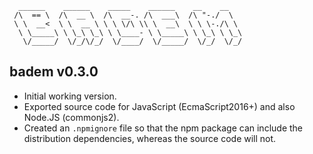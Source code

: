 ```
  ______    ______    _____    ______    __    __
 /\  == \  /\  __ \  /\  __-. /\  ___\  /\ "-./  \
 \ \  __<  \ \  __ \ \ \ \/\ \\ \  __\  \ \ \-./\ \
  \ \_____\ \ \_\ \_\ \ \____- \ \_____\ \ \_\ \ \_\
   \/_____/  \/_/\/_/  \/____/  \/_____/  \/_/  \/_/
```

## badem v0.3.0

* Initial working version.
* Exported source code for JavaScript (EcmaScript2016+) and also Node.JS (commonjs2).
* Created an `.npmignore` file so that the npm package can include the distribution dependencies, whereas the source code will not.